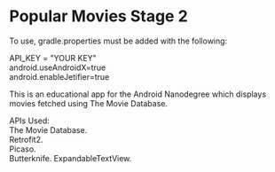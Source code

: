 # Popular Movies Stage 2

To use, gradle.properties must be added with the following:  

API_KEY = "YOUR KEY"  
android.useAndroidX=true  
android.enableJetifier=true  

This is an educational app for the Android Nanodegree which displays movies fetched using The Movie Database.  

APIs Used:  
The Movie Database.  
Retrofit2.    
Picaso.  
Butterknife. 
ExpandableTextView.

